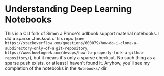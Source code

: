# Understanding Deep Learning Notebooks

This is a CLI fork of Simon J Prince's udlbook support material notebooks. I did a sparse checkout of his repo (see `https://stackoverflow.com/questions/600079/how-do-i-clone-a-subdirectory-only-of-a-git-repository`, `https://www.howtogeek.com/devops/how-to-properly-fork-a-github-repository/`), but it means it's only a sparse checkout. No such thing as a sparse push exists, or at least I haven't found it. Anyhow, you'll see my completion of the notebooks in the `Notebooks/` dir.